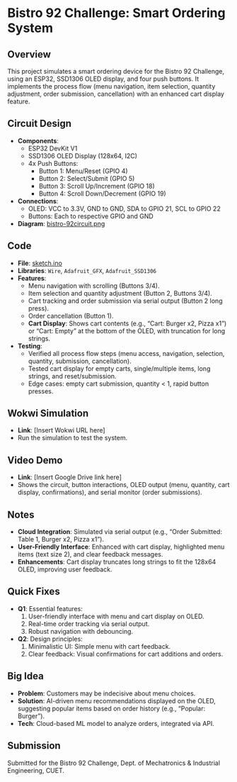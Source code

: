 # Bistro 92 Challenge: Smart Ordering System

## Overview

This project simulates a smart ordering device for the Bistro 92 Challenge, using an ESP32, SSD1306 OLED display, and four push buttons. It implements the process flow (menu navigation, item selection, quantity adjustment, order submission, cancellation) with an enhanced cart display feature.

## Circuit Design

- **Components**:
  - ESP32 DevKit V1
  - SSD1306 OLED Display (128x64, I2C)
  - 4x Push Buttons:
    - Button 1: Menu/Reset (GPIO 4)
    - Button 2: Select/Submit (GPIO 5)
    - Button 3: Scroll Up/Increment (GPIO 18)
    - Button 4: Scroll Down/Decrement (GPIO 19)
- **Connections**:
  - OLED: VCC to 3.3V, GND to GND, SDA to GPIO 21, SCL to GPIO 22
  - Buttons: Each to respective GPIO and GND
- **Diagram**: [bistro-92circuit.png]()

## Code

- **File**: [sketch.ino]()
- **Libraries**: `Wire`, `Adafruit_GFX`, `Adafruit_SSD1306`
- **Features**:
  - Menu navigation with scrolling (Buttons 3/4).
  - Item selection and quantity adjustment (Button 2, Buttons 3/4).
  - Cart tracking and order submission via serial output (Button 2 long press).
  - Order cancellation (Button 1).
  - **Cart Display**: Shows cart contents (e.g., “Cart: Burger x2, Pizza x1”) or “Cart: Empty” at the bottom of the OLED, with truncation for long strings.
- **Testing**:
  - Verified all process flow steps (menu access, navigation, selection, quantity, submission, cancellation).
  - Tested cart display for empty carts, single/multiple items, long strings, and reset/submission.
  - Edge cases: empty cart submission, quantity < 1, rapid button presses.

## Wokwi Simulation

- **Link**: [Insert Wokwi URL here]
- Run the simulation to test the system.

## Video Demo

- **Link**: [Insert Google Drive link here]
- Shows the circuit, button interactions, OLED output (menu, quantity, cart display, confirmations), and serial monitor (order submissions).

## Notes

- **Cloud Integration**: Simulated via serial output (e.g., “Order Submitted: Table 1, Burger x2, Pizza x1”).
- **User-Friendly Interface**: Enhanced with cart display, highlighted menu items (text size 2), and clear feedback messages.
- **Enhancements**: Cart display truncates long strings to fit the 128x64 OLED, improving user feedback.

## Quick Fixes

- **Q1**: Essential features:
  1. User-friendly interface with menu and cart display on OLED.
  2. Real-time order tracking via serial output.
  3. Robust navigation with debouncing.
- **Q2**: Design principles:
  1. Minimalistic UI: Simple menu with cart feedback.
  2. Clear feedback: Visual confirmations for cart additions and orders.

## Big Idea

- **Problem**: Customers may be indecisive about menu choices.
- **Solution**: AI-driven menu recommendations displayed on the OLED, suggesting popular items based on order history (e.g., “Popular: Burger”).
- **Tech**: Cloud-based ML model to analyze orders, integrated via API.

## Submission

Submitted for the Bistro 92 Challenge, Dept. of Mechatronics & Industrial Engineering, CUET.
